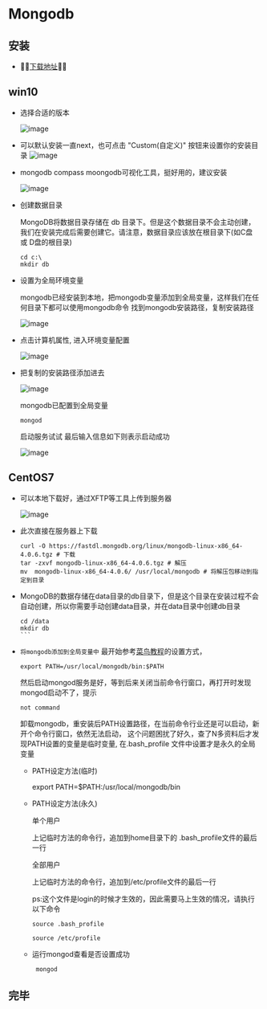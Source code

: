 # Mongodb

## 安装
 - 💖💖[下载地址](https://www.mongodb.com/download-center/community)💖💖
 ## win10
  - 选择合适的版本

    ![image](https://upload-images.jianshu.io/upload_images/6078022-955fe942b044af18.jpg?imageMogr2/auto-orient/strip%7CimageView2/2/w/1240)
  - 可以默认安装一直next，也可点击 "Custom(自定义)" 按钮来设置你的安装目录
  ![image](https://upload-images.jianshu.io/upload_images/6078022-1c72b4d436b321c9.png?imageMogr2/auto-orient/strip%7CimageView2/2/w/1240)

  - mongodb compass moongodb可视化工具，挺好用的，建议安装

    ![image](https://upload-images.jianshu.io/upload_images/6078022-6ed168c4f6a8533b.png?imageMogr2/auto-orient/strip%7CimageView2/2/w/1240)
    
  - 创建数据目录

      MongoDB将数据目录存储在 db 目录下。但是这个数据目录不会主动创建，我们在安装完成后需要创建它。请注意，数据目录应该放在根目录下(如C盘 或 D盘的根目录)
      ```
      cd c:\
      mkdir db
      ```
  - 设置为全局环境变量

      mongodb已经安装到本地，把mongodb变量添加到全局变量，这样我们在任何目录下都可以使用mongodb命令
      找到mongodb安装路径，复制安装路径

    ![image](https://upload-images.jianshu.io/upload_images/6078022-71936eca09932346.png?imageMogr2/auto-orient/strip%7CimageView2/2/w/1240)

  - 点击计算机属性, 进入环境变量配置
  
    ![image](https://upload-images.jianshu.io/upload_images/6078022-ba3cde075cf43121.png?imageMogr2/auto-orient/strip%7CimageView2/2/w/1240)

  - 把复制的安装路径添加进去

    ![image](https://upload-images.jianshu.io/upload_images/6078022-7bb523fef474f369.png?imageMogr2/auto-orient/strip%7CimageView2/2/w/1240)
        
    mongodb已配置到全局变量

    ```
    mongod
    ```
    启动服务试试
    最后输入信息如下则表示启动成功

    ![image](https://upload-images.jianshu.io/upload_images/6078022-281a19f839122e31.png?imageMogr2/auto-orient/strip%7CimageView2/2/w/1240)

## CentOS7
- 可以本地下载好，通过XFTP等工具上传到服务器

  ![image](https://upload-images.jianshu.io/upload_images/6078022-93fddaa9a7a87a70.png?imageMogr2/auto-orient/strip%7CimageView2/2/w/1240)
- 此次直接在服务器上下载
  ```
  curl -O https://fastdl.mongodb.org/linux/mongodb-linux-x86_64-4.0.6.tgz # 下载
  tar -zxvf mongodb-linux-x86_64-4.0.6.tgz # 解压
  mv  mongodb-linux-x86_64-4.0.6/ /usr/local/mongodb # 将解压包移动到指定到目录 
  ```
- MongoDB的数据存储在data目录的db目录下，但是这个目录在安装过程不会自动创建，所以你需要手动创建data目录，并在data目录中创建db目录
  ````
  cd /data
  mkdir db
  ```

 - `将mongodb添加到全局变量中`
    最开始参考[菜鸟教程](http://www.runoob.com/mongodb/mongodb-linux-install.html)的设置方式，
    ```
    export PATH=/usr/local/mongodb/bin:$PATH
    ```
    然后启动mongod服务是好，等到后来关闭当前命令行窗口，再打开时发现mongod启动不了，提示 
    ```
    not command
    ```
    卸载mongodb，重安装后PATH设置路径，在当前命令行业还是可以启动，新开个命令行窗口，依然无法启动，
    这个问题困扰了好久，查了N多资料后才发现PATH设置的变量是临时变量, 在.bash_profile 文件中设置才是永久的全局变量

    - PATH设定方法(临时)

      export PATH=$PATH:/usr/local/mongodb/bin
    - PATH设定方法(永久)

      单个用户

      上记临时方法的命令行，追加到home目录下的 .bash_profile文件的最后一行

      全部用户

      上记临时方法的命令行，追加到/etc/profile文件的最后一行
      
      ps:这个文件是login的时候才生效的，因此需要马上生效的情况，请执行以下命令
      ```
      source .bash_profile
      ```
      ```
      source /etc/profile
      ````
    - 运行mongod查看是否设置成功
      ```
       mongod
       ```

## 完毕
